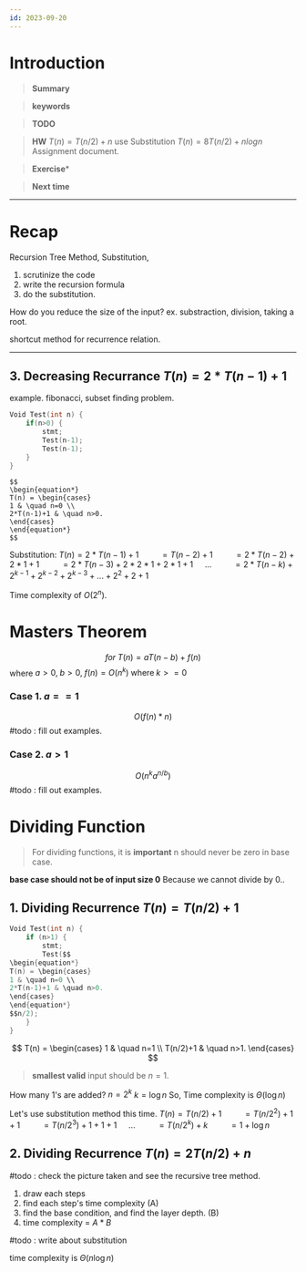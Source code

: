 ```yaml
---
id: 2023-09-20
---
```


# Introduction 

>**Summary**
>

>**keywords**
>

>**TODO**
>

> **HW**
> $T(n) = T(n/2) +n$
> use Substitution 
> $T(n) = 8T(n/2) + nlogn$
> Assignment document.

>**Exercise*** 
>

> **Next time**
> 

*********
# Recap
Recursion Tree Method, Substitution, 

1. scrutinize the code
2. write the recursion formula
3. do the substitution.

How do you reduce the size of the input?
ex. substraction, division, taking a root.

shortcut method for recurrence relation.

*****
## 3. Decreasing Recurrance $T(n)=2*T(n-1)+1$
example. fibonacci, subset finding problem.

```c
Void Test(int n) {
	if(n>0) {
		stmt;
		Test(n-1);
		Test(n-1);
	}
}
```

```
$$
\begin{equation*}
T(n) = \begin{cases}
1 & \quad n=0 \\
2*T(n-1)+1 & \quad n>0.
\end{cases}
\end{equation*}
$$
```
Substitution:
$T(n) = 2*T(n-1)+1$
$\quad\quad=T(n-2)+1$
$\quad\quad=2*T(n-2)+2*1+1$
$\quad\quad=2*T(n-3)+2*2*1+2*1+1$
$\quad...$
$\quad\quad=2*T(n-k)+2^{k-1}+2^{k-2}+2^{k-3}+...+2^2+2+1$

Time complexity of $O(2^n)$.

# Masters Theorem
$$for \; T(n) = aT(n-b)+f(n)$$
where $a>0,\;b>0,\; f(n)= O(n^k)\; \text{where}\; k>=0$
### Case 1. $a==1\;$
$$O(f(n)*n)$$
#todo : fill out examples.

### Case 2. $a>1$
$$O(n^ka^{n/b})$$
#todo : fill out examples.


# Dividing Function

> For dividing functions, it is **important** n should never be zero in base case.

**base case should not be of input size 0**
Because we cannot divide by 0..
## 1. Dividing Recurrence $T(n)=T(n/2)+1$
```c
Void Test(int n) {
	if (n>1) {
		stmt;
		Test($$
\begin{equation*}
T(n) = \begin{cases}
1 & \quad n=0 \\
2*T(n-1)+1 & \quad n>0.
\end{cases}
\end{equation*}
$$n/2);
	}
}

```
$$
T(n) = \begin{cases}
1 & \quad n=1 \\
T(n/2)+1 & \quad n>1.
\end{cases}
$$
>**smallest valid** input should be $n=1$.

How many 1's are added? 
$n=2^k$
$k=\log n$
So, Time complexity is $\Theta(\log n)$

Let's use substitution method this time.
$T(n) =T(n/2)+1$
$\quad\quad=T(n/2^2)+1+1$
$\quad\quad=T(n/2^3)+1+1+1$
$\quad...$
$\quad\quad=T(n/2^k)+k$
$\quad\quad=1+\log n$
## 2. Dividing Recurrence $T(n) = 2T(n/2)+n$
#todo : check the picture taken and see the recursive tree method.

1. draw each steps
2. find each step's time complexity (A)
3. find the base condition, and find the layer depth. (B)
4. time complexity = $A * B$


#todo : write about substitution 

time complexity is $\Theta(n\log n)$
